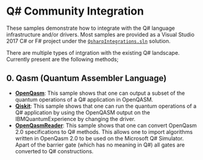 # Q# Community Integration #

These samples demonstrate how to integrate with the Q# language infrastructure and/or drivers. 
Most samples are provided as a Visual Studio 2017 C# or F# project under the [`QsharpIntegrations.sln`](./QsharpIntegrations.sln) solution.

There are multiple types of intgration with the existing Q# landscape.
Currently present are the following methods;

## 0. Qasm (Quantum Assembler Language) ##

- **[OpenQasm](./src/OpenQasm)**:
  This sample shows that one can output a subset of the quantum operations of a Q# application in OpenQASM.
- **[Qiskit](./src/Qiskit)**:
  This sample shows that one can run the quantum operations of a Q# application by using the OpenQASM output on the IBMQuantumExperience by changing the driver.
- **[OpenQasmReader](./src/OpenQasmReader)**:
  This sample shows that one can convert OpenQasm 2.0 specifications to Q# methods. This allows one to import algorithms written in OpenQasm 2.0 to be used on the Microsoft Q# Simulator. Apart of the barrier gate (which has no meaning in Q#) all gates are converted to Q# constructions.
